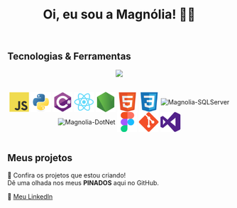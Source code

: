 <h1 align="center">Oi, eu sou a Magnólia! 👩‍💻</h1>

<br>

##  Tecnologias & Ferramentas

<p align="center">
  <img height="300em" src="https://github-readme-stats.vercel.app/api/top-langs/?username=magnoliahn&layout=compact&langs_count=8&theme=radical"/>
</p>

<div style="display: inline_block" align="center"><br>
  <img align="center" alt="Magnolia-Js" height="45" width="45" src="https://raw.githubusercontent.com/devicons/devicon/master/icons/javascript/javascript-original.svg">
  <img align="center" alt="Magnolia-Py" height="45" width="45" src="https://raw.githubusercontent.com/devicons/devicon/master/icons/python/python-original.svg">
  <img align="center" alt="Magnolia-Csharp" height="45" width="45" src="https://raw.githubusercontent.com/devicons/devicon/master/icons/csharp/csharp-original.svg">
  <img align="center" alt="Magnolia-React" height="45" width="45" src="https://raw.githubusercontent.com/devicons/devicon/master/icons/react/react-original.svg">
  <img align="center" alt="Magnolia-Nodejs" height="45" width="45" src="https://raw.githubusercontent.com/devicons/devicon/master/icons/nodejs/nodejs-original.svg">
  <img align="center" alt="Magnolia-HTML" height="45" width="45" src="https://raw.githubusercontent.com/devicons/devicon/master/icons/html5/html5-original.svg">
  <img align="center" alt="Magnolia-CSS" height="45" width="45" src="https://raw.githubusercontent.com/devicons/devicon/master/icons/css3/css3-original.svg">
  <img align="center" alt="Magnolia-SQLServer" height="45" width="45" src="https://cdn.jsdelivr.net/gh/devicons/devicon/icons/microsoftsqlserver/microsoftsqlserver-plain.svg">
  <img align="center" alt="Magnolia-DotNet" height="45" width="45" src="https://cdn.jsdelivr.net/gh/devicons/devicon/icons/dot-net/dot-net-plain-wordmark.svg">
  <img align="center" alt="Magnolia-Figma" height="45" width="45" src="https://raw.githubusercontent.com/devicons/devicon/master/icons/figma/figma-original.svg">
  <img align="center" alt="Magnolia-Git" height="45" width="45" src="https://raw.githubusercontent.com/devicons/devicon/master/icons/git/git-original.svg">
  <img align="center" alt="Magnolia-VS" height="45" width="45" src="https://raw.githubusercontent.com/devicons/devicon/master/icons/visualstudio/visualstudio-plain.svg">
</div>

<br>



##  Meus projetos

📂 Confira os projetos que estou criando!  
Dê uma olhada nos meus **PINADOS** aqui no GitHub.

🔗 [Meu LinkedIn](https://www.linkedin.com/in/magn%C3%B3lia-hiller/)
<br>

